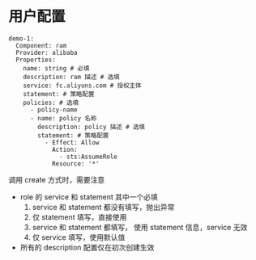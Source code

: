 # 用户配置

````
demo-1:
  Component: ram
  Provider: alibaba
  Properties:
    name: string # 必填
    description: ram 描述 # 选填
    service: fc.aliyuns.com # 授权主体
    statement: # 策略配置
    policies: # 选填
      - policy-name
      - name: policy 名称
        description: policy 描述 # 选填
        statement: # 策略配置
          - Effect: Allow
            Action:
              - sts:AssumeRole
            Resource: '*'
````

调用 create 方式时，需要注意
- role 的 service 和 statement 其中一个必填
  1. service 和 statement 都没有填写，抛出异常
  2. 仅 statement 填写，直接使用
  3. service 和 statement 都填写， 使用 statement 信息，service 无效
  4. 仅 service 填写，使用默认值
- 所有的 description 配置仅在初次创建生效